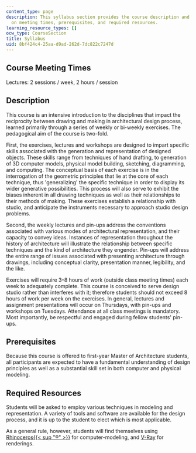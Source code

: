 ```yaml
---
content_type: page
description: This syllabus section provides the course description and information
  on meeting times, prerequisites, and required resources.
learning_resource_types: []
ocw_type: CourseSection
title: Syllabus
uid: 8bf424c4-25aa-d9ad-262d-7dc822c7247d
---
```


Course Meeting Times
--------------------

Lectures: 2 sessions / week, 2 hours / session

Description
-----------

This course is an intensive introduction to the disciplines that impact the reciprocity between drawing and making in architectural design process, learned primarily through a series of weekly or bi-weekly exercises. The pedagogical aim of the course is two-fold.

First, the exercises, lectures and workshops are designed to impart specific skills associated with the generation and representation of designed objects. These skills range from techniques of hand drafting, to generation of 3D computer models, physical model building, sketching, diagramming, and computing. The conceptual basis of each exercise is in the interrogation of the geometric principles that lie at the core of each technique, thus 'generalizing' the specific technique in order to display its wider generative possibilities. This process will also serve to exhibit the biases inherent in all drawing techniques as well as their relationships to their methods of making. These exercises establish a relationship with studio, and anticipate the instruments necessary to approach studio design problems.

Second, the weekly lectures and pin-ups address the conventions associated with various modes of architectural representation, and their capacity to convey ideas. Instances of representation throughout the history of architecture will illustrate the relationship between specific techniques and the kind of architecture they engender. Pin-ups will address the entire range of issues associated with presenting architecture through drawings, including conceptual clarity, presentation manner, legibility, and the like.

Exercises will require 3–8 hours of work (outside class meeting times) each week to adequately complete. This course is conceived to serve design studio rather than interferes with it; therefore students should not exceed 8 hours of work per week on the exercises. In general, lectures and assignment presentations will occur on Thursdays, with pin-ups and workshops on Tuesdays. Attendance at all class meetings is mandatory. Most importantly, be respectful and engaged during fellow students' pin-ups.

Prerequisites
-------------

Because this course is offered to first-year Master of Architecture students, all participants are expected to have a fundamental understanding of design principles as well as a substantial skill set in both computer and physical modeling.

Required Resources
------------------

Students will be asked to employ various techniques in modeling and representation. A variety of tools and software are available for the design process, and it is up to the student to elect which is most applicable.

As a general rule, however, students will find themselves using [Rhinoceros{{< sup "®" >}}](http://www.rhino3d.com/) for computer-modeling, and [V-Ray](http://chaosgroup.com/en/2/vrayforrhino.html) for renderings.